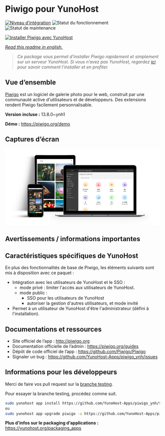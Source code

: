 <!--
N.B.: This README was automatically generated by https://github.com/YunoHost/apps/tree/master/tools/README-generator
It shall NOT be edited by hand.
-->

# Piwigo pour YunoHost

[![Niveau d’intégration](https://dash.yunohost.org/integration/piwigo.svg)](https://dash.yunohost.org/appci/app/piwigo) ![Statut du fonctionnement](https://ci-apps.yunohost.org/ci/badges/piwigo.status.svg) ![Statut de maintenance](https://ci-apps.yunohost.org/ci/badges/piwigo.maintain.svg)

[![Installer Piwigo avec YunoHost](https://install-app.yunohost.org/install-with-yunohost.svg)](https://install-app.yunohost.org/?app=piwigo)

*[Read this readme in english.](./README.md)*

> *Ce package vous permet d’installer Piwigo rapidement et simplement sur un serveur YunoHost.
Si vous n’avez pas YunoHost, regardez [ici](https://yunohost.org/#/install) pour savoir comment l’installer et en profiter.*

## Vue d’ensemble

[Piwigo](http://piwigo.org) est un logiciel de galerie photo pour le web, construit par une communauté active d'utilisateurs et de développeurs. Des extensions rendent Piwigo facilement personnalisable.


**Version incluse :** 13.8.0~ynh1

**Démo :** https://piwigo.org/demo

## Captures d’écran

![Capture d’écran de Piwigo](./doc/screenshots/screenshot_Piwigo.jpg)

## Avertissements / informations importantes

## Caractéristiques spécifiques de YunoHost

En plus des fonctionnalités de base de Piwigo, les éléments suivants sont mis à disposition avec ce paquet :
 * Intégration avec les utilisateurs de YunoHost et le SSO :
   * mode privé : limiter l'accès aux utilisateurs de YunoHost.
   * mode public :
     * SSO pour les utilisateurs de YunoHost
     * autoriser la gestion d'autres utilisateurs, et mode invité
 * Permet à un utilisateur de YunoHost d'être l'administrateur (défini à l'installation).

## Documentations et ressources

* Site officiel de l’app : <http://piwigo.org>
* Documentation officielle de l’admin : <https://piwigo.org/guides>
* Dépôt de code officiel de l’app : <https://github.com/Piwigo/Piwigo>
* Signaler un bug : <https://github.com/YunoHost-Apps/piwigo_ynh/issues>

## Informations pour les développeurs

Merci de faire vos pull request sur la [branche testing](https://github.com/YunoHost-Apps/piwigo_ynh/tree/testing).

Pour essayer la branche testing, procédez comme suit.

``` bash
sudo yunohost app install https://github.com/YunoHost-Apps/piwigo_ynh/tree/testing --debug
ou
sudo yunohost app upgrade piwigo -u https://github.com/YunoHost-Apps/piwigo_ynh/tree/testing --debug
```

**Plus d’infos sur le packaging d’applications :** <https://yunohost.org/packaging_apps>